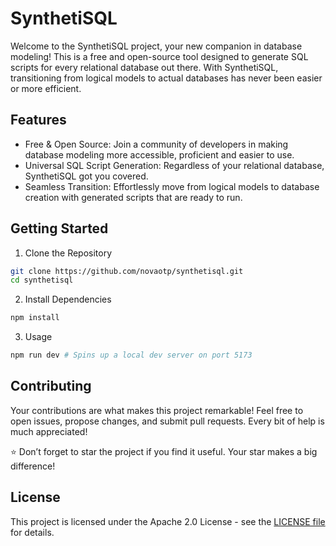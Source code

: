 # SynthetiSQL

Welcome to the SynthetiSQL project, your new companion in database modeling! This is a free and open-source tool designed to generate SQL scripts for every relational database out there. With SynthetiSQL, transitioning from logical models to actual databases has never been easier or more efficient.

## Features

* Free & Open Source: Join a community of developers in making database modeling more accessible, proficient and easier to use.
* Universal SQL Script Generation: Regardless of your relational database, SynthetiSQL got you covered.
* Seamless Transition: Effortlessly move from logical models to database creation with generated scripts that are ready to run.

## Getting Started

1. Clone the Repository

```bash
git clone https://github.com/novaotp/synthetisql.git
cd synthetisql
```

2. Install Dependencies

```bash
npm install
```

3. Usage

```bash
npm run dev # Spins up a local dev server on port 5173
```

## Contributing

Your contributions are what makes this project remarkable! Feel free to open issues, propose changes, and submit pull requests. Every bit of help is much appreciated!

⭐ Don’t forget to star the project if you find it useful. Your star makes a big difference!

## License

This project is licensed under the Apache 2.0 License - see the [LICENSE file](./LICENSE.txt) for details.
